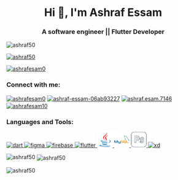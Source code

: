 <h1 align="center">Hi 👋, I'm Ashraf Essam</h1>
<h3 align="center">A software engineer || Flutter Developer</h3>

<p align="left"> <img src="https://komarev.com/ghpvc/?username=ashraf50&label=Profile%20views&color=0e75b6&style=flat" alt="ashraf50" /> </p>

<p align="left"> <a href="https://github.com/ryo-ma/github-profile-trophy"><img src="https://github-profile-trophy.vercel.app/?username=ashraf50" alt="ashraf50" /></a> </p>

<p align="left"> <a href="https://twitter.com/ashrafesam0" target="blank"><img src="https://img.shields.io/twitter/follow/ashrafesam0?logo=twitter&style=for-the-badge" alt="ashrafesam0" /></a> </p>

<h3 align="left">Connect with me:</h3>
<p align="left">
<a href="https://twitter.com/ashrafesam0" target="blank"><img align="center" src="https://raw.githubusercontent.com/rahuldkjain/github-profile-readme-generator/master/src/images/icons/Social/twitter.svg" alt="ashrafesam0" height="30" width="40" /></a>
<a href="https://linkedin.com/in/ashraf-essam-06ab93227" target="blank"><img align="center" src="https://raw.githubusercontent.com/rahuldkjain/github-profile-readme-generator/master/src/images/icons/Social/linked-in-alt.svg" alt="ashraf-essam-06ab93227" height="30" width="40" /></a>
<a href="https://fb.com/ashraf.esam.7146" target="blank"><img align="center" src="https://raw.githubusercontent.com/rahuldkjain/github-profile-readme-generator/master/src/images/icons/Social/facebook.svg" alt="ashraf.esam.7146" height="30" width="40" /></a>
<a href="https://instagram.com/ashrafesam10" target="blank"><img align="center" src="https://raw.githubusercontent.com/rahuldkjain/github-profile-readme-generator/master/src/images/icons/Social/instagram.svg" alt="ashrafesam10" height="30" width="40" /></a>
</p>

<h3 align="left">Languages and Tools:</h3>
<p align="left"> <a href="https://dart.dev" target="_blank" rel="noreferrer"> <img src="https://www.vectorlogo.zone/logos/dartlang/dartlang-icon.svg" alt="dart" width="40" height="40"/> </a> <a href="https://www.figma.com/" target="_blank" rel="noreferrer"> <img src="https://www.vectorlogo.zone/logos/figma/figma-icon.svg" alt="figma" width="40" height="40"/> </a> <a href="https://firebase.google.com/" target="_blank" rel="noreferrer"> <img src="https://www.vectorlogo.zone/logos/firebase/firebase-icon.svg" alt="firebase" width="40" height="40"/> </a> <a href="https://flutter.dev" target="_blank" rel="noreferrer"> <img src="https://www.vectorlogo.zone/logos/flutterio/flutterio-icon.svg" alt="flutter" width="40" height="40"/> </a> <a href="https://www.java.com" target="_blank" rel="noreferrer"> <img src="https://raw.githubusercontent.com/devicons/devicon/master/icons/java/java-original.svg" alt="java" width="40" height="40"/> </a> <a href="https://www.mysql.com/" target="_blank" rel="noreferrer"> <img src="https://raw.githubusercontent.com/devicons/devicon/master/icons/mysql/mysql-original-wordmark.svg" alt="mysql" width="40" height="40"/> </a> <a href="https://www.photoshop.com/en" target="_blank" rel="noreferrer"> <img src="https://raw.githubusercontent.com/devicons/devicon/master/icons/photoshop/photoshop-line.svg" alt="photoshop" width="40" height="40"/> </a> <a href="https://www.adobe.com/products/xd.html" target="_blank" rel="noreferrer"> <img src="https://cdn.worldvectorlogo.com/logos/adobe-xd.svg" alt="xd" width="40" height="40"/> </a> </p>

<p><img align="left" src="https://github-readme-stats.vercel.app/api/top-langs?username=ashraf50&show_icons=true&locale=en&layout=compact" alt="ashraf50" /></p>

<p>&nbsp;<img align="center" src="https://github-readme-stats.vercel.app/api?username=ashraf50&show_icons=true&locale=en" alt="ashraf50" /></p>

<p><img align="center" src="https://github-readme-streak-stats.herokuapp.com/?user=ashraf50&" alt="ashraf50" /></p>
